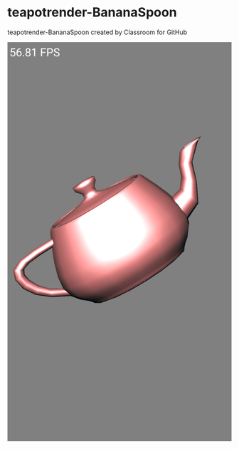 # teapotrender-BananaSpoon
teapotrender-BananaSpoon created by Classroom for GitHub


![alt tag](https://github.com/DeLaSalleUniversity-Manila/teapotrender-BananaSpoon/blob/master/device-2015-12-07-160638.png)
